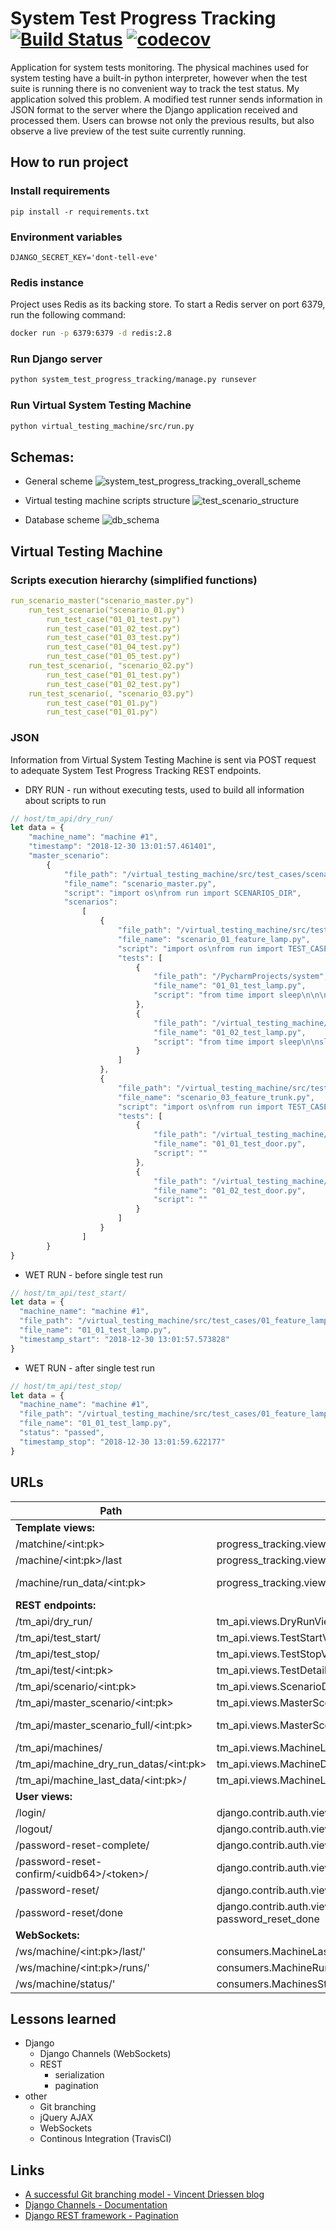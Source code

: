 # System Test Progress Tracking   [![Build Status](https://travis-ci.org/TobKed/system_test_progress_tracking.svg?branch=master)](https://travis-ci.org/TobKed/system_test_progress_tracking) [![codecov](https://codecov.io/gh/TobKed/system_test_progress_tracking/branch/master/graph/badge.svg)](https://codecov.io/gh/TobKed/system_test_progress_tracking)
Application for system tests monitoring. The physical machines used for system testing have a built-in python
         interpreter, however when the test suite is running there is no convenient way to track the test status. My 
         application solved this problem. A modified test runner sends information in JSON format to the server where 
         the Django application received and processed them. Users can browse not only the previous results, but also 
         observe a live preview of the test suite currently running. 

## How to run project

### Install requirements
```
pip install -r requirements.txt
```

### Environment variables
```
DJANGO_SECRET_KEY='dont-tell-eve'
```

### Redis instance
Project uses Redis as its backing store. To start a Redis server on port 6379, run the following command:
```bash
docker run -p 6379:6379 -d redis:2.8
```

### Run Django server
```bash
python system_test_progress_tracking/manage.py runsever
```

### Run Virtual System Testing Machine
```bash
python virtual_testing_machine/src/run.py
```

## Schemas:
* General scheme
![system_test_progress_tracking_overall_scheme](/docs/img/system_test_progress_tracking_overall_scheme.png)

* Virtual testing machine scripts structure
![test_scenario_structure](/docs/img/test_scenario_structure.png)

* Database scheme
![db_schema](/docs/img/db_scheme.png)

## Virtual Testing Machine
### Scripts execution hierarchy (simplified functions)
```yaml
run_scenario_master("scenario_master.py")
    run_test_scenario("scenario_01.py")
        run_test_case("01_01_test.py")
        run_test_case("01_02_test.py")
        run_test_case("01_03_test.py")
        run_test_case("01_04_test.py")
        run_test_case("01_05_test.py")
    run_test_scenario(, "scenario_02.py")
        run_test_case("01_01_test.py")
        run_test_case("01_02_test.py")
    run_test_scenario(, "scenario_03.py")
        run_test_case("01_01.py")
        run_test_case("01_01.py")
```

### JSON
Information from Virtual System Testing Machine is sent via POST request to adequate System Test Progress Tracking REST endpoints.

* DRY RUN - run without executing tests, used to build all information about scripts to run
```javascript
// host/tm_api/dry_run/
let data = {
    "machine_name": "machine #1",
    "timestamp": "2018-12-30 13:01:57.461401",
    "master_scenario":
        {
            "file_path": "/virtual_testing_machine/src/test_cases/scenarios",
            "file_name": "scenario_master.py",
            "script": "import os\nfrom run import SCENARIOS_DIR",
            "scenarios":
                [
                    {
                        "file_path": "/virtual_testing_machine/src/test_cases/scenarios",
                        "file_name": "scenario_01_feature_lamp.py",
                        "script": "import os\nfrom run import TEST_CASES_DIR, run_test_case",
                        "tests": [
                            {
                                "file_path": "/PycharmProjects/system",
                                "file_name": "01_01_test_lamp.py",
                                "script": "from time import sleep\n\n\nprint('Start 01_01_test_lamp.py')"
                            },
                            {
                                "file_path": "/virtual_testing_machine/src/test_cases/01_feature_lamp",
                                "file_name": "01_02_test_lamp.py",
                                "script": "from time import sleep\n\nsleep(2)\nRUN_DATA.last_status = 'warning'\n"
                            }
                        ]
                    },
                    {
                        "file_path": "/virtual_testing_machine/src/test_cases/scenarios",
                        "file_name": "scenario_03_feature_trunk.py",
                        "script": "import os\nfrom run import TEST_CASES_DIR, run_test_case\n",
                        "tests": [
                            {
                                "file_path": "/virtual_testing_machine/src/test_cases/02_feature_door",
                                "file_name": "01_01_test_door.py",
                                "script": ""
                            },
                            {
                                "file_path": "/virtual_testing_machine/src/test_cases/02_feature_door",
                                "file_name": "01_02_test_door.py",
                                "script": ""
                            }
                        ]
                    }
                ]
        }
}
```

* WET RUN - before single test run
```javascript
// host/tm_api/test_start/
let data = {
  "machine_name": "machine #1",
  "file_path": "/virtual_testing_machine/src/test_cases/01_feature_lamp",
  "file_name": "01_01_test_lamp.py",
  "timestamp_start": "2018-12-30 13:01:57.573828"
}
```

* WET RUN - after single test run
```javascript
// host/tm_api/test_stop/
let data = {
  "machine_name": "machine #1",
  "file_path": "/virtual_testing_machine/src/test_cases/01_feature_lamp",
  "file_name": "01_01_test_lamp.py",
  "status": "passed",
  "timestamp_stop": "2018-12-30 13:01:59.622177"
}
```

## URLs

| Path  | View | Name |
| ------------- | ------------- | ------------- |
| **Template views:** |
| /matchine/\<int:pk\> | progress_tracking.views.MachineDetailView | machine-detail-view  |
| /machine/\<int:pk\>/last | progress_tracking.views.MachineLastDataView | machine-last-data-view |
| /machine/run_data/\<int:pk\> | progress_tracking.views.DryRunDataDetailView | dry-run-data-detail-view |
| **REST endpoints:** |
| /tm_api/dry_run/ | tm_api.views.DryRunView | dry-run-input |
| /tm_api/test_start/ | tm_api.views.TestStartView | test-start |
| /tm_api/test_stop/ | tm_api.views.TestStopView | test-stop |
| /tm_api/test/\<int:pk\> | tm_api.views.TestDetailView | test-detail |
| /tm_api/scenario/\<int:pk\> | tm_api.views.ScenarioDetailView | scenario-detail |
| /tm_api/master_scenario/\<int:pk\> | tm_api.views.MasterScenarioDetailView | master-scenario-detail |
| /tm_api/master_scenario_full/\<int:pk\> | tm_api.views.MasterScenarioDetailFullView | master-scenario-detail-full |
| /tm_api/machines/ | tm_api.views.MachineListView | machine-list |
| /tm_api/machine_dry_run_datas/\<int:pk\> | tm_api.views.MachineDryRunDatasListView | machine-dry-run-datas |
| /tm_api/machine_last_data/\<int:pk\>/ | tm_api.views.MachineLastDataView | machine-last-data |
| **User views:** |
| /login/ | django.contrib.auth.views.LoginView | login |
| /logout/ | django.contrib.auth.views.LogoutView | logout |
| /password-reset-complete/ | django.contrib.auth.views.PasswordResetCompleteView | password_reset_complete |
| /password-reset-confirm/\<uidb64\>/\<token\>/ | django.contrib.auth.views.PasswordResetConfirmView | password_reset_confirm |
| /password-reset/ | django.contrib.auth.views.PasswordResetView | password_reset |
| /password-reset/done | django.contrib.auth.views.PasswordResetDoneView password_reset_done |
| **WebSockets:** |
| /ws/machine/\<int:pk\>/last/' | consumers.MachineLastRunConsumer |
| /ws/machine/\<int:pk\>/runs/' | consumers.MachineRunsStatusConsumer |
| /ws/machine/status/' | consumers.MachinesStatusConsumer | 


## Lessons learned
* Django
    * Django Channels (WebSockets)
    * REST 
        * serialization
        * pagination
* other
    * Git branching
    * jQuery AJAX
    * WebSockets
    * Continous Integration (TravisCI)
   

## Links
* [A successful Git branching model - Vincent Driessen blog](https://nvie.com/posts/a-successful-git-branching-model/)
* [Django Channels - Documentation](https://channels.readthedocs.io/en/latest/)
* [Django REST framework - Pagination](https://www.django-rest-framework.org/api-guide/pagination/)
